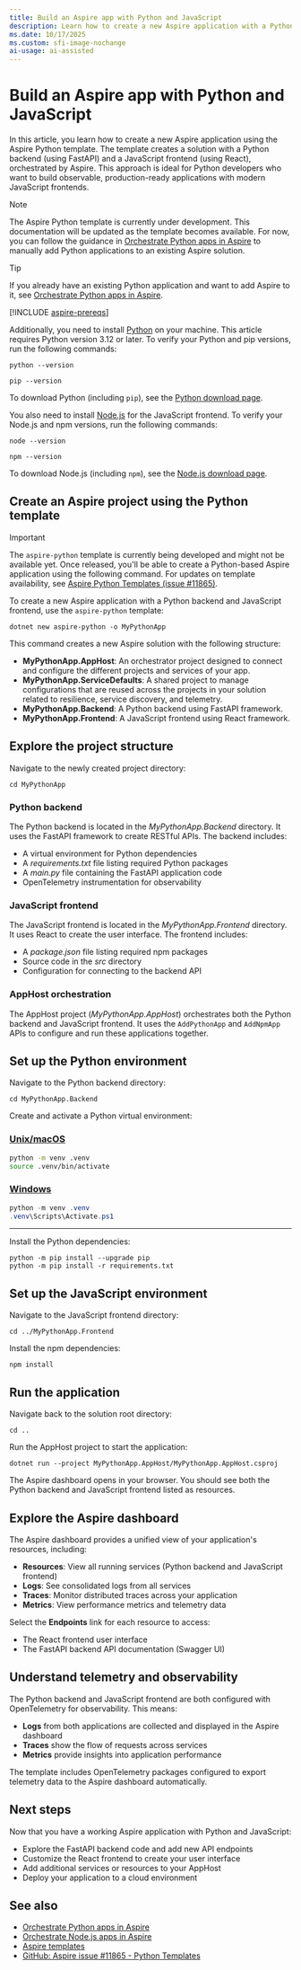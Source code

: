 ```yaml
---
title: Build an Aspire app with Python and JavaScript
description: Learn how to create a new Aspire application with a Python backend and JavaScript frontend using the Aspire Python template.
ms.date: 10/17/2025
ms.custom: sfi-image-nochange
ai-usage: ai-assisted
---
```


# Build an Aspire app with Python and JavaScript

In this article, you learn how to create a new Aspire application using the Aspire Python template. The template creates a solution with a Python backend (using FastAPI) and a JavaScript frontend (using React), orchestrated by Aspire. This approach is ideal for Python developers who want to build observable, production-ready applications with modern JavaScript frontends.

> [!NOTE]
> The Aspire Python template is currently under development. This documentation will be updated as the template becomes available. For now, you can follow the guidance in [Orchestrate Python apps in Aspire](build-aspire-apps-with-python.md) to manually add Python applications to an existing Aspire solution.

> [!TIP]
> If you already have an existing Python application and want to add Aspire to it, see [Orchestrate Python apps in Aspire](build-aspire-apps-with-python.md).

[!INCLUDE [aspire-prereqs](../includes/aspire-prereqs.md)]

Additionally, you need to install [Python](https://www.python.org/downloads) on your machine. This article requires Python version 3.12 or later. To verify your Python and pip versions, run the following commands:

```console
python --version
```

```console
pip --version
```

To download Python (including `pip`), see the [Python download page](https://www.python.org/downloads).

You also need to install [Node.js](https://nodejs.org/en/download/package-manager) for the JavaScript frontend. To verify your Node.js and npm versions, run the following commands:

```console
node --version
```

```console
npm --version
```

To download Node.js (including `npm`), see the [Node.js download page](https://nodejs.org/en/download/package-manager).

## Create an Aspire project using the Python template

> [!IMPORTANT]
> The `aspire-python` template is currently being developed and might not be available yet. Once released, you'll be able to create a Python-based Aspire application using the following command. For updates on template availability, see [Aspire Python Templates (issue #11865)](https://github.com/dotnet/aspire/issues/11865).

To create a new Aspire application with a Python backend and JavaScript frontend, use the `aspire-python` template:

```dotnetcli
dotnet new aspire-python -o MyPythonApp
```

This command creates a new Aspire solution with the following structure:

- **MyPythonApp.AppHost**: An orchestrator project designed to connect and configure the different projects and services of your app.
- **MyPythonApp.ServiceDefaults**: A shared project to manage configurations that are reused across the projects in your solution related to resilience, service discovery, and telemetry.
- **MyPythonApp.Backend**: A Python backend using FastAPI framework.
- **MyPythonApp.Frontend**: A JavaScript frontend using React framework.

## Explore the project structure

Navigate to the newly created project directory:

```console
cd MyPythonApp
```

### Python backend

The Python backend is located in the _MyPythonApp.Backend_ directory. It uses the FastAPI framework to create RESTful APIs. The backend includes:

- A virtual environment for Python dependencies
- A _requirements.txt_ file listing required Python packages
- A _main.py_ file containing the FastAPI application code
- OpenTelemetry instrumentation for observability

### JavaScript frontend

The JavaScript frontend is located in the _MyPythonApp.Frontend_ directory. It uses React to create the user interface. The frontend includes:

- A _package.json_ file listing required npm packages
- Source code in the _src_ directory
- Configuration for connecting to the backend API

### AppHost orchestration

The AppHost project (_MyPythonApp.AppHost_) orchestrates both the Python backend and JavaScript frontend. It uses the `AddPythonApp` and `AddNpmApp` APIs to configure and run these applications together.

## Set up the Python environment

Navigate to the Python backend directory:

```console
cd MyPythonApp.Backend
```

Create and activate a Python virtual environment:

### [Unix/macOS](#tab/bash)

```bash
python -m venv .venv
source .venv/bin/activate
```

### [Windows](#tab/powershell)

```powershell
python -m venv .venv
.venv\Scripts\Activate.ps1
```

---

Install the Python dependencies:

```console
python -m pip install --upgrade pip
python -m pip install -r requirements.txt
```

## Set up the JavaScript environment

Navigate to the JavaScript frontend directory:

```console
cd ../MyPythonApp.Frontend
```

Install the npm dependencies:

```console
npm install
```

## Run the application

Navigate back to the solution root directory:

```console
cd ..
```

Run the AppHost project to start the application:

```dotnetcli
dotnet run --project MyPythonApp.AppHost/MyPythonApp.AppHost.csproj
```

The Aspire dashboard opens in your browser. You should see both the Python backend and JavaScript frontend listed as resources.

## Explore the Aspire dashboard

The Aspire dashboard provides a unified view of your application's resources, including:

- **Resources**: View all running services (Python backend and JavaScript frontend)
- **Logs**: See consolidated logs from all services
- **Traces**: Monitor distributed traces across your application
- **Metrics**: View performance metrics and telemetry data

Select the **Endpoints** link for each resource to access:

- The React frontend user interface
- The FastAPI backend API documentation (Swagger UI)

## Understand telemetry and observability

The Python backend and JavaScript frontend are both configured with OpenTelemetry for observability. This means:

- **Logs** from both applications are collected and displayed in the Aspire dashboard
- **Traces** show the flow of requests across services
- **Metrics** provide insights into application performance

The template includes OpenTelemetry packages configured to export telemetry data to the Aspire dashboard automatically.

## Next steps

Now that you have a working Aspire application with Python and JavaScript:

- Explore the FastAPI backend code and add new API endpoints
- Customize the React frontend to create your user interface
- Add additional services or resources to your AppHost
- Deploy your application to a cloud environment

## See also

- [Orchestrate Python apps in Aspire](build-aspire-apps-with-python.md)
- [Orchestrate Node.js apps in Aspire](build-aspire-apps-with-nodejs.md)
- [Aspire templates](../fundamentals/aspire-sdk-templates.md)
- [GitHub: Aspire issue #11865 - Python Templates](https://github.com/dotnet/aspire/issues/11865)
